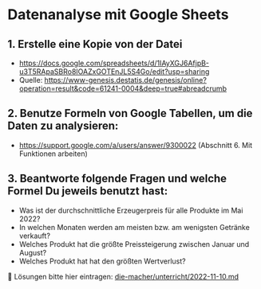 # Datenanalyse mit Google Sheets

## 1. Erstelle eine Kopie von der Datei
  * https://docs.google.com/spreadsheets/d/1IAyXGJ6AfjpB-u3T5RApaSBRo8IOAZxGOTEnJL5S4Go/edit?usp=sharing 
  * Quelle: https://www-genesis.destatis.de/genesis/online?operation=result&code=61241-0004&deep=true#abreadcrumb
## 2. Benutze Formeln von Google Tabellen, um die Daten zu analysieren:
  * https://support.google.com/a/users/answer/9300022 (Abschnitt 6. Mit Funktionen arbeiten)
## 3. Beantworte folgende Fragen und welche Formel Du jeweils benutzt hast:
  *  Was ist der durchschnittliche Erzeugerpreis für alle Produkte im Mai 2022?
  *  In welchen Monaten werden am meisten bzw. am wenigsten Getränke verkauft? 
  *  Welches Produkt hat die größte Preissteigerung zwischen Januar und August?
  *  Welches Produkt hat hat den größten Wertverlust?


📌 Lösungen bitte hier eintragen: [die-macher/unterricht/2022-11-10.md](https://github.com/die-macher/unterricht/blob/main/2022-11-10.md)
